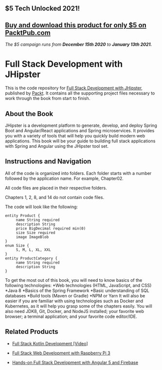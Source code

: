 ## $5 Tech Unlocked 2021!
[Buy and download this product for only $5 on PacktPub.com](https://www.packtpub.com/)
-----
*The $5 campaign         runs from __December 15th 2020__ to __January 13th 2021.__*

# Full Stack Development with JHipster
This is the code repository for [Full Stack Development with JHipster](https://www.packtpub.com/application-development/full-stack-development-jhipster?utm_source=github&utm_medium=repository&utm_campaign=9781788476317), published by [Packt](https://www.packtpub.com/?utm_source=github). It contains all the supporting project files necessary to work through the book from start to finish.
## About the Book
JHipster is a development platform to generate, develop, and deploy Spring Boot and Angular/React applications and Spring microservices. It provides you with a variety of tools that will help you quickly build modern web applications. This book will be your guide to building full stack applications with Spring and Angular using the JHipster tool set.
## Instructions and Navigation
All of the code is organized into folders. Each folder starts with a number followed by the application name. For example, Chapter02.

All code files are placed in their respective folders.

Chapters 1, 2, 8, and 14 do not contain code files.


The code will look like the following:
```
entity Product {
     name String required
     description String
     price BigDecimal required min(0)
     size Size required
     image ImageBlob
}
enum Size {
     S, M, L, XL, XXL
}
entity ProductCategory {
     name String required
     description String
}
```

To get the most out of this book, you will need to know basics of the following technologies:
*Web technologies (HTML, JavaScript, and CSS)
*Java 8
*Basics of the Spring Framework
*Basic understanding of SQL databases
*Build tools (Maven or Gradle)
*NPM or Yarn
It will also be easier if you are familiar with using technologies such as Docker and
Kubernetes, as it will help you grasp some of the chapters easily.
You will also need JDK8, Git, Docker, and NodeJS installed; your favorite web browser; a terminal application; and your favorite code editor/IDE.

## Related Products
* [Full Stack Kotlin Development [Video]](https://www.packtpub.com/application-development/full-stack-kotlin-development-video?utm_source=github&utm_medium=repository&utm_campaign=9781788478427)

* [Full Stack Web Development with Raspberry Pi 3](https://www.packtpub.com/hardware-and-creative/full-stack-web-development-raspberry-pi-3?utm_source=github&utm_medium=repository&utm_campaign=9781788295895)

* [Hands-on Full Stack Development with Angular 5 and Firebase](https://www.packtpub.com/application-development/hands-full-stack-development-angular-5-and-firebase?utm_source=github&utm_medium=repository&utm_campaign=9781788298735)


